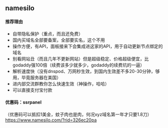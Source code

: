 ## namesilo

#### 推荐理由
- 自带隐私保护（重点，而且还免费）
- 国内买域名全部要备案，全部要实名，这个不用
- 操作方便，有API，面板接来下会集成进这家的API，用于自动更新节点绑定的域名
- 别看网站丑（而且几年不更新网站）但是超级稳定、价格超级便宜，比godaddy强100倍（续费该多少就多少，godaddy的续费坑的一逼）
- 解析速度快（没有dnspod、万网秒生效，到国内生效差不多20-30分钟，够用，毕竟服务器在美国）
- 进内部交流群教你怎么快速生效（神操作，哈哈）
- 可以直接支付宝付款

#### 优惠码：ssrpanel 
（优惠码可以抵扣1美金，蚊子肉也是肉，何况xyz域名第一年才只要1.8刀）
https://www.namesilo.com/?rid=326ec20pa